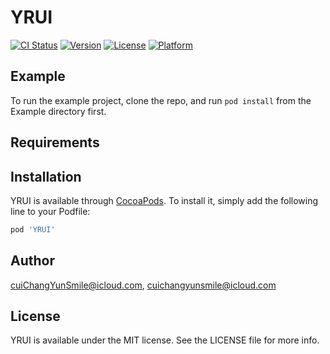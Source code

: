 
# YRUI

[![CI Status](https://img.shields.io/travis/cuiChangYunSmile@icloud.com/YRUI.svg?style=flat)](https://travis-ci.org/cuiChangYunSmile@icloud.com/YRUI)
[![Version](https://img.shields.io/cocoapods/v/YRUI.svg?style=flat)](https://cocoapods.org/pods/YRUI)
[![License](https://img.shields.io/cocoapods/l/YRUI.svg?style=flat)](https://cocoapods.org/pods/YRUI)
[![Platform](https://img.shields.io/cocoapods/p/YRUI.svg?style=flat)](https://cocoapods.org/pods/YRUI)

## Example

To run the example project, clone the repo, and run `pod install` from the Example directory first.

## Requirements

## Installation

YRUI is available through [CocoaPods](https://cocoapods.org). To install
it, simply add the following line to your Podfile:

```ruby
pod 'YRUI'
```

## Author

cuiChangYunSmile@icloud.com, cuichangyunsmile@icloud.com

## License

YRUI is available under the MIT license. See the LICENSE file for more info.

